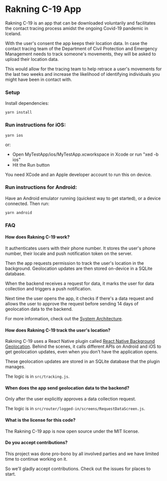 # Rakning C-19 App

Rakning C-19 is an app that can be downloaded voluntarily and facilitates the contact tracing process amidst the ongoing Covid-19 pandemic in Iceland.

With the user's consent the app keeps their location data. In case the contact tracing team of the Department of Civil Protection and Emergency Management needs to track someone's movements, they will be asked to upload their location data.

This would allow for the tracing team to help retrace a user's movements for the last two weeks and increase the likelihood of identifying individuals you might have been in contact with. 

### Setup

Install dependencies:
```
yarn install
```

### Run instructions for iOS:

```
yarn ios
```

or:
* Open MyTestApp/ios/MyTestApp.xcworkspace in Xcode or run "xed -b ios"
* Hit the Run button

You need XCode and an Apple developer account to run this on device.

### Run instructions for Android:

Have an Android emulator running (quickest way to get started), or a device connected.
Then run:

```
yarn android
```

### FAQ

#### How does Rakning C-19 work?

It authenticates users with their phone number. It stores the user's
phone number, their locale and push notification token on the server.

Then the app requests permission to track the user's location in the
background. Geolocation updates are then stored on-device in a SQLite
database.

When the backend receives a request for data, it marks the user for data
collection and triggers a push notification.

Next time the user opens the app, it checks if there's a data request
and allows the user to approve the request before sending 14 days of
geolocation data to the backend.

For more information, check out the [System Architecture](https://docs.google.com/presentation/d/1SxGX7pXXMBcO2h7iYRRWI2Ru1oHRV19hZqU2RFYlXK4).

#### How does Rakning C-19 track the user's location?

Rakning C-19 uses a React Native plugin called [React Native Background Geolocation](https://github.com/mauron85/react-native-background-geolocation).
Behind the scenes, it calls different APIs on Android and iOS to get geolocation updates,
even when you don't have the application opens.

These geolocation updates are stored in an SQLite database that the plugin manages.

The logic is in `src/tracking.js`.

#### When does the app send geolocation data to the backend?

Only after the user explicitly approves a data collection request.

The logic is in `src/router/logged-in/screens/RequestDataScreen.js`.

#### What is the license for this code?

The Rakning C-19 app is now open source under the MIT license.

#### Do you accept contributions?

This project was done pro-bono by all involved parties and we have
limited time to continue working on it.

So we'll gladly accept contributions. Check out the issues for
places to start.

